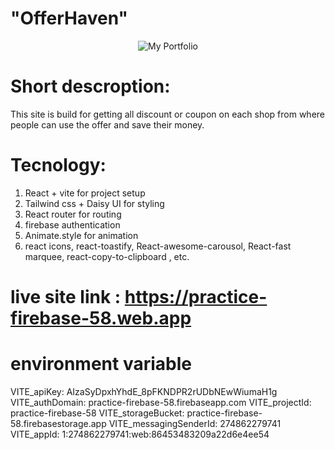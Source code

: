 # "OfferHaven"
<p align="center">
  <img src="https://i.ibb.co.com/S4fy2Z3v/offer-haven.png" alt="My Portfolio"/>
</p>

# Short descroption:
This site is build for getting all discount or coupon on each shop from where people can use the offer and save their money.

# Tecnology:
1. React + vite for project setup
2. Tailwind css + Daisy UI for styling
3. React router for routing
4. firebase authentication
5. Animate.style for animation
6. react icons, react-toastify, React-awesome-carousol, React-fast marquee, react-copy-to-clipboard ,  etc.


# live site link : https://practice-firebase-58.web.app
 
# environment variable
VITE_apiKey: AIzaSyDpxhYhdE_8pFKNDPR2rUDbNEwWiumaH1g
VITE_authDomain: practice-firebase-58.firebaseapp.com
VITE_projectId: practice-firebase-58
VITE_storageBucket: practice-firebase-58.firebasestorage.app
VITE_messagingSenderId: 274862279741
VITE_appId: 1:274862279741:web:86453483209a22d6e4ee54
